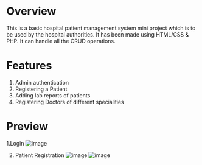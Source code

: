 # Overview
This is a basic hospital patient management system mini project which is to be used by the hospital authorities. It has been made using HTML/CSS & PHP.
It can handle all the CRUD operations.
# Features
1. Admin authentication
2. Registering a Patient
3. Adding lab reports of patients
4. Registering Doctors of different specialities

# Preview
1.Login 
![image](https://user-images.githubusercontent.com/59760234/120451585-31f89580-c3af-11eb-9a24-e0db03d2a057.png)

2. Patient Registration
![image](https://user-images.githubusercontent.com/59760234/120452102-9a477700-c3af-11eb-9206-164662619ff3.png)
![image](https://user-images.githubusercontent.com/59760234/120452510-dda1e580-c3af-11eb-98f2-bb4e06efee24.png)
